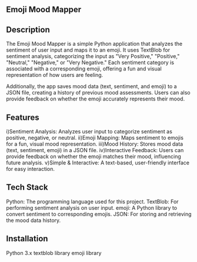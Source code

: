## Emoji Mood Mapper
## Description
The Emoji Mood Mapper is a simple Python application that analyzes the sentiment of user input and maps it to an emoji. It uses TextBlob for sentiment analysis, categorizing the input as "Very Positive," "Positive," "Neutral," "Negative," or "Very Negative." Each sentiment category is associated with a corresponding emoji, offering a fun and visual representation of how users are feeling.

Additionally, the app saves mood data (text, sentiment, and emoji) to a JSON file, creating a history of previous mood assessments. Users can also provide feedback on whether the emoji accurately represents their mood.

## Features
i)Sentiment Analysis: Analyzes user input to categorize sentiment as positive, negative, or neutral.
ii)Emoji Mapping: Maps sentiment to emojis for a fun, visual mood representation.
iii)Mood History: Stores mood data (text, sentiment, emoji) in a JSON file.
iv)Interactive Feedback: Users can provide feedback on whether the emoji matches their mood, influencing future analysis.
v)Simple & Interactive: A text-based, user-friendly interface for easy interaction.
## Tech Stack
Python: The programming language used for this project.
TextBlob: For performing sentiment analysis on user input.
emoji: A Python library to convert sentiment to corresponding emojis.
JSON: For storing and retrieving the mood data history.
## Installation
Python 3.x
textblob library
emoji library
